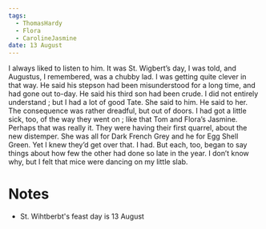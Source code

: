 ```yaml
---
tags:
  - ThomasHardy
  - Flora
  - CarolineJasmine
date: 13 August
---
```

I always liked to listen to him. It was St. Wigbert’s day, I was told, and Augustus, I remembered, was a chubby lad. I was getting quite clever in that way. He said his stepson had been misunderstood for a long time, and had gone out to-day. He said his third son had been crude. I did not entirely understand ; but I had a lot of good Tate. She said to him. He said to her. The consequence was rather dreadful, but out of doors. I had got a little sick, too, of the way they went on ; like that Tom and Flora’s Jasmine. Perhaps that was really it. They were having their first quarrel, about the new distemper. She was all for Dark French Grey and he for Egg Shell Green. Yet I knew they’d get over that. I had. But each, too, began to say things about how few the other had done so late in the year. I don’t know why, but I felt that mice were dancing on my little slab.

# Notes
-  St. Wihtberbt's feast day is 13 August